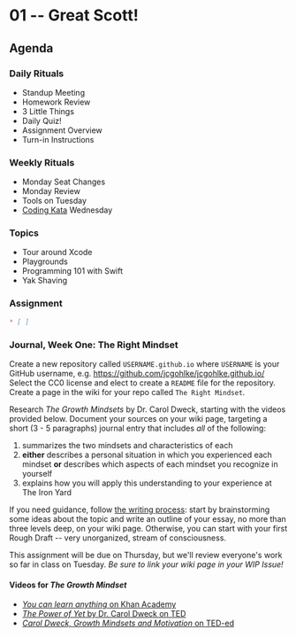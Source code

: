 # 01 -- Great Scott!

## Agenda
### Daily Rituals

* Standup Meeting
* Homework Review
* 3 Little Things
* Daily Quiz!
* Assignment Overview
* Turn-in Instructions

### Weekly Rituals

* Monday Seat Changes
* Monday Review
* Tools on Tuesday
* [Coding Kata](https://en.wikipedia.org/wiki/Kata_(programming)) Wednesday

### Topics
* Tour around Xcode
* Playgrounds
* Programming 101 with Swift
* Yak Shaving

### Assignment
```markdown
* [ ]
```
### Journal, Week One: The Right Mindset

Create a new repository called `USERNAME.github.io` where `USERNAME` is your GitHub username, e.g. https://github.com/jcgohlke/jcgohlke.github.io/ Select the CC0 license and elect to create a `README` file for the repository. Create a page in the wiki for your repo called `The Right Mindset`.

Research _The Growth Mindsets_ by Dr. Carol Dweck, starting with the videos provided below. Document your sources on your wiki page, targeting a short (3 - 5 paragraphs) journal entry that includes _all_ of the following:

1. summarizes the two mindsets and characteristics of each
1. **either** describes a personal situation in which you experienced each mindset **or** describes which aspects of each mindset you recognize in yourself
1. explains how you will apply this understanding to your experience at The Iron Yard

If you need guidance, follow [the writing process](https://en.wikipedia.org/wiki/Writing_process): start by brainstorming some ideas about the topic and write an outline of your essay, no more than three levels deep, on your wiki page. Otherwise, you can start with your first Rough Draft -- very unorganized, stream of consciousness. 

This assignment will be due on Thursday, but we'll review everyone's work so far in class on Tuesday. _Be sure to link your wiki page in your WIP Issue!_

#### Videos for _The Growth Mindset_

* [_You can learn anything_ on Khan Academy](https://www.khanacademy.org/youcanlearnanything)
* [_The Power of Yet_ by Dr. Carol Dweck on TED](https://www.ted.com/talks/carol_dweck_the_power_of_believing_that_you_can_improve)
* [_Carol Dweck, Growth Mindsets and Motivation_ on TED-ed](http://ed.ted.com/on/UA77FlTc)